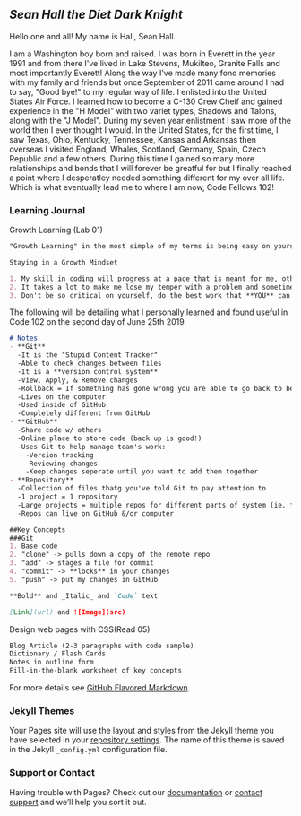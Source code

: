 ## *Sean Hall the Diet Dark Knight*

Hello one and all! My name is Hall, Sean Hall.

I am a Washington boy born and raised. I was born in Everett in the year 1991 and from there I've lived in Lake Stevens, Mukilteo, Granite Falls and most importantly Everett! Along the way I've made many fond memories with my family and friends but once September of 2011 came around I had to say, "Good bye!" to my regular way of life. I enlisted into the United States Air Force. I learned how to become a C-130 Crew Cheif and gained experience in the "H Model" with two variet types, Shadows and Talons, along with the "J Model". During my seven year enlistment I saw more of the world then I ever thought I would. In the United States, for the first time, I saw Texas, Ohio, Kentucky, Tennessee, Kansas and Arkansas then overseas I visited England, Whales, Scotland, Germany, Spain, Czech Republic and a few others. During this time I gained so many more relationships and bonds that I will forever be greatful for but I finally reached a point where I desperatley needed something different for my over all life. Which is what eventually lead me to where I am now, Code Fellows 102!

### Learning Journal

Growth Learning (Lab 01)

```markdown
"Growth Learning" in the most simple of my terms is being easy on yourself while having a positive outlook on challenging problems.

Staying in a Growth Mindset

1. My skill in coding will progress at a pace that is meant for me, others skill progression is not related to me.
2. It takes a lot to make me lose my temper with a problem and sometimes completely give up on the task. So, I need to take a deep breath before I arrive at that stage and ask for help or whatever could lead to a solution.
3. Don't be so critical on yourself, do the best work that **YOU** can do.
```

The following will be detailing what I personally learned and found useful in Code 102 on the second day of June 25th 2019.

```markdown
# Notes
- **Git**
  -It is the "Stupid Content Tracker"
  -Able to check changes between files
  -It is a **version control system**
  -View, Apply, & Remove changes
  -Rollback = If something has gone wrong you are able to go back to before it became corrupted
  -Lives on the computer
  -Used inside of GitHub
  -Completely different from GitHub
- **GitHub**
  -Share code w/ others
  -Online place to store code (back up is good!)
  -Uses Git to help manage team's work:
    -Version tracking
    -Reviewing changes
    -Keep changes seperate until you want to add them together
- **Repository**
  -Collection of files thatg you've told Git to pay attention to
  -1 project = 1 repository
  -Large projects = multiple repos for different parts of system (ie. front end & back end)
  -Repos can live on GitHub &/or computer

##Key Concepts
###Git
1. Base code
2. "clone" -> pulls down a copy of the remote repo
3. "add" -> stages a file for commit
4. "commit" -> **locks** in your changes
5. "push" -> put my changes in GitHub

**Bold** and _Italic_ and `Code` text

[Link](url) and ![Image](src)
```
Design web pages with CSS(Read 05)
```markdown
Blog Article (2-3 paragraphs with code sample)
Dictionary / Flash Cards
Notes in outline form
Fill-in-the-blank worksheet of key concepts
```

For more details see [GitHub Flavored Markdown](https://guides.github.com/features/mastering-markdown/).

### Jekyll Themes

Your Pages site will use the layout and styles from the Jekyll theme you have selected in your [repository settings](https://github.com/seankhall/github.io/settings). The name of this theme is saved in the Jekyll `_config.yml` configuration file.

### Support or Contact

Having trouble with Pages? Check out our [documentation](https://help.github.com/categories/github-pages-basics/) or [contact support](https://github.com/contact) and we’ll help you sort it out.
